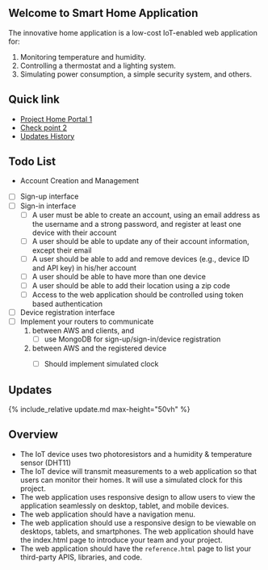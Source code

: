 ## Welcome to Smart Home Application 

The innovative home application is a low-cost IoT-enabled web application for:
1. Monitoring temperature and humidity.
2. Controlling a thermostat and a lighting system.
3. Simulating power consumption, a simple security system, and others.

## Quick link

- [Project Home Portal 1](http://ec2-54-151-67-43.us-west-1.compute.amazonaws.com:3000/)
- [Check point 2](checkpoint2.md)
- [Updates History](update.md)

## Todo List

- Account Creation and Management
- [ ] Sign-up interface 
- [ ] Sign-in interface 
	- [ ] A user must be able to create an account, using an email address as the username and a strong password, and register at least one device with their account
	- [ ] A user should be able to update any of their account information, except their email
	- [ ] A user should be able to add and remove devices (e.g., device ID and API key) in his/her account
	- [ ] A user should be able to have more than one device
	- [ ] A user should be able to add their location using a zip code
	- [ ] Access to the web application should be controlled using token based authentication
- [ ] Device registration interface
- [ ] Implement your routers to communicate 
	1. between AWS and clients, and 
		- [ ] use MongoDB for sign-up/sign-in/device registration 
	2. between AWS and the registered device 
		- [ ] Should implement simulated clock



## Updates

{% include_relative update.md max-height="50vh" %}

## Overview

- The IoT device uses two photoresistors and a humidity & temperature sensor (DHT11)
- The IoT device will transmit measurements to a web application so that users can monitor their homes. It will use a simulated clock for this project.
- The web application uses responsive design to allow users to view the application seamlessly on desktop, tablet, and mobile devices.
- The web application should have a navigation menu.
- The web application should use a responsive design to be viewable on desktops, tablets, and smartphones. The web application should have the index.html page to introduce your team and your project.
- The web application should have the `reference.html` page to list your third-party APIS, libraries, and code.

